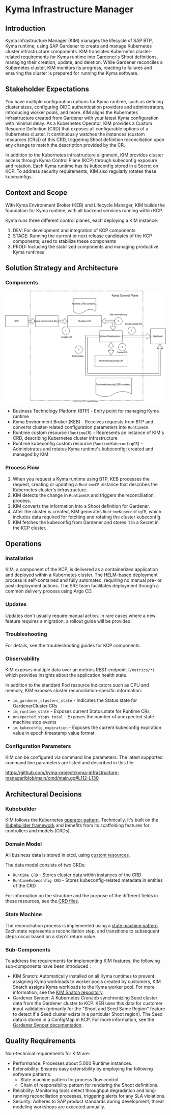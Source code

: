 # Kyma Infrastructure Manager

## Introduction

Kyma Infrastructure Manager (KIM) manages the lifecycle of SAP BTP, Kyma runtime, using SAP Gardener to create and manage Kubernetes cluster infrastructure components.
KIM translates Kubernetes cluster-related requirements for Kyma runtime into Gardener's Shoot definitions, managing their creation, update, and deletion. 
While Gardener reconciles a Kubernetes cluster, KIM monitors its progress, reacting to failures and ensuring the cluster is prepared for running the Kyma software.

## Stakeholder Expectations

You have multiple configuration options for Kyma runtime, such as defining cluster sizes, configuring OIDC authentication providers and administrators, introducing worker pools, and more. KIM aligns the Kubernetes infrastructure created from Gardener with your latest Kyma configuration with minimal delay.
As a Kubernetes Operator, KIM provides a Custom Resource Definition (CRD) that exposes all configurable options of a Kubernetes cluster. It continuously watches the instances (custom resources (CRs)) of this CRD, triggering Shoot definition reconciliation upon any change to match the description provided by the CR.

In addition to the Kubernetes infrastructure alignment, KIM provides cluster access through Kyma Control Plane (KCP) through kubeconfig exposure and rotation. Each Kyma runtime has its kubeconfig stored in a Secret on KCP. To address security requirements, KIM also regularly rotates these kubeconfigs.

## Context and Scope

With Kyma Environment Broker (KEB) and Lifecycle Manager, KIM builds the foundation for Kyma runtime, with all backend services running within KCP.

Kyma runs three different control planes, each deploying a KIM instance:

1. DEV: For development and integration of KCP components
2. STAGE: Running the current or next release candidates of the KCP components; used to stabilize these components
3. PROD: Including the stabilized components and managing productive Kyma runtimes

## Solution Strategy and Architecture

### Components

![architecture](../adr/assets/keb-kim-target-arch.drawio.svg)

- Business Technology Platform (BTP) - Entry point for managing Kyma runtime
- Kyma Environment Broker (KEB) - Receives requests from BTP and converts cluster-related configuration parameters into `RuntimeCR`
- Runtime custom resource (`RuntimeCR`) - Represents an instance of KIM's CRD, describing Kubernetes cluster infrastructure
- Runtime kubeconfig custom resource (`RuntimeKubeconfigCR`) - Administrates and rotates Kyma runtime's kubeconfig; created and managed by KIM

### Process Flow

1. When you request a Kyma runtime using BTP, KEB processes the request, creating or updating a `RuntimeCR` instance that describes the Kubernetes cluster's infrastructure.
2. KIM detects the change in `RuntimeCR` and triggers the reconciliation process.
3. KIM converts the information into a Shoot definition for Gardener.
4. After the cluster is created, KIM generates `RuntimeKubeconfigCR`, which includes data required for fetching and rotating the cluster kubeconfig.
5. KIM fetches the kubeconfig from Gardener and stores it in a Secret in the KCP cluster.


## Operations


### Installation

KIM, a component of the KCP, is delivered as a containerized application and deployed within a Kubernetes cluster. The HELM-based deployment process is self-contained and fully automated, requiring no manual pre- or post-deployment actions. The SRE team facilitates deployment through a common delivery process using Argo CD.

### Updates

Updates don't usually require manual action. In rare cases where a new feature requires a migration, a rollout guide will be provided.

### Troubleshooting

For details, see the troubleshooting guides for KCP components.


### Observability

KIM exposes multiple data over an metrics REST endpoint (`/metrics/*`) which provides insights about the application health state.

In addition to the standard Pod resource indicators such as CPU and memory, KIM exposes cluster reconciliation-specific information:

- `im_gardener_clusters_state` - Indicates the Status.state for GardenerCluster CRs
- `im_runtime_state` - Exposes current Status.state for Runtime CRs
- `unexpected_stops_total` - Exposes the number of unexpected state machine stop events
- `im_kubeconfig_expiration` - Exposes the current kubeconfig expiration value in epoch timestamp value format


### Configuration Parameters

KIM can be configured via command line parameters. The latest supported command line parameters are listed and described in this file:

https://github.com/kyma-project/kyma-infrastructure-manager/blob/main/cmd/main.go#L112-L130


## Architectural Decisions


### Kubebuilder

KIM follows the Kubernetes [operator pattern](https://kubernetes.io/docs/concepts/extend-kubernetes/operator/). 
Technically, it's built on the [Kubebuilder framework](https://github.com/kubernetes-sigs/kubebuilder) and benefits from its scaffolding features for controllers and models (CRDs).


### Domain Model

All business data is stored in etcd, using [custom resources](https://kubernetes.io/docs/concepts/extend-kubernetes/api-extension/custom-resources/).

The data model consists of two CRDs:

* `Runtime CRD` - Stores cluster data within instances of the  CRD
* `RuntimeKubeconfig CRD` - Stores kubeconfig-related metadata in entities of the  CRD

For information on the structure and the purpose of the different fields in these resources, see the [CRD files](https://github.com/kyma-project/kyma-infrastructure-manager/tree/main/config/crd/bases).

### State Machine

The reconciliation process is implemented using a [state machine pattern](https://en.wikipedia.org/wiki/Finite-state_machine). Each state represents a reconciliation step, and transitions to subsequent steps occur based on a step's return value.

### Sub-Components

To address the requirements for implementing KIM features, the following sub-components have been introduced :

* KIM Snatch: Automatically installed on all Kyma runtimes to prevent assigning Kyma workloads to worker pools created by customers, KIM Snatch assigns Kyma workloads to the Kyma worker pool. For more information, see the [KIM Snatch repository](https://github.com/kyma-project/kim-snatch/tree/main/docs/user).
* Gardener Syncer: A Kubernetes CronJob synchronizing Seed cluster data from the Gardener cluster to KCP. KEB uses this data for customer input validation (primarily for the "Shoot and Seed Same Region" feature to detect if a Seed cluster exists in a particular Shoot region). The Seed data is stored in a ConfigMap in KCP. For more information, see the [Gardener Syncer documentation](https://github.com/kyma-project/gardener-syncer/blob/main/README.md).

## Quality Requirements

Non-technical requirements for KIM are:

* Performance: Processes about 5.000 Runtime instances.
* Extensibility: Ensures easy extensibility by employing the following software patterns:  
    * State machine pattern for process flow control.
    * Chain of responsibility pattern for rendering the Shoot definitions.
*  Reliability: Monitoring tools detect throughput degradation and long-running reconciliation processes, triggering alerts for any SLA violations.
* Security:  Adheres to SAP product standards during development; threat modeling workshops are executed annually.

